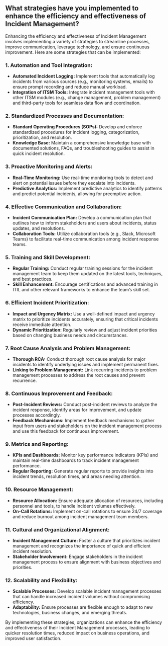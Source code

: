 ## What strategies have you implemented to enhance the efficiency and effectiveness of Incident Management?

Enhancing the efficiency and effectiveness of Incident Management involves implementing a variety of strategies to streamline processes, improve communication, leverage technology, and ensure continuous improvement. Here are some strategies that can be implemented:

### 1. **Automation and Tool Integration:**
   - **Automated Incident Logging:** Implement tools that automatically log incidents from various sources (e.g., monitoring systems, emails) to ensure prompt recording and reduce manual workload.
   - **Integration of ITSM Tools:** Integrate incident management tools with other ITSM modules (e.g., change management, problem management) and third-party tools for seamless data flow and coordination.

### 2. **Standardized Processes and Documentation:**
   - **Standard Operating Procedures (SOPs):** Develop and enforce standardized procedures for incident logging, categorization, prioritization, and resolution.
   - **Knowledge Base:** Maintain a comprehensive knowledge base with documented solutions, FAQs, and troubleshooting guides to assist in quick incident resolution.

### 3. **Proactive Monitoring and Alerts:**
   - **Real-Time Monitoring:** Use real-time monitoring tools to detect and alert on potential issues before they escalate into incidents.
   - **Predictive Analytics:** Implement predictive analytics to identify patterns and predict potential incidents, allowing for preemptive action.

### 4. **Effective Communication and Collaboration:**
   - **Incident Communication Plan:** Develop a communication plan that outlines how to inform stakeholders and users about incidents, status updates, and resolutions.
   - **Collaboration Tools:** Utilize collaboration tools (e.g., Slack, Microsoft Teams) to facilitate real-time communication among incident response teams.

### 5. **Training and Skill Development:**
   - **Regular Training:** Conduct regular training sessions for the incident management team to keep them updated on the latest tools, techniques, and best practices.
   - **Skill Enhancement:** Encourage certifications and advanced training in ITIL and other relevant frameworks to enhance the team’s skill set.

### 6. **Efficient Incident Prioritization:**
   - **Impact and Urgency Matrix:** Use a well-defined impact and urgency matrix to prioritize incidents accurately, ensuring that critical incidents receive immediate attention.
   - **Dynamic Prioritization:** Regularly review and adjust incident priorities based on changing business needs and circumstances.

### 7. **Root Cause Analysis and Problem Management:**
   - **Thorough RCA:** Conduct thorough root cause analysis for major incidents to identify underlying issues and implement permanent fixes.
   - **Linking to Problem Management:** Link recurring incidents to problem management processes to address the root causes and prevent recurrence.

### 8. **Continuous Improvement and Feedback:**
   - **Post-Incident Reviews:** Conduct post-incident reviews to analyze the incident response, identify areas for improvement, and update processes accordingly.
   - **Feedback Mechanisms:** Implement feedback mechanisms to gather input from users and stakeholders on the incident management process and use this feedback for continuous improvement.

### 9. **Metrics and Reporting:**
   - **KPIs and Dashboards:** Monitor key performance indicators (KPIs) and maintain real-time dashboards to track incident management performance.
   - **Regular Reporting:** Generate regular reports to provide insights into incident trends, resolution times, and areas needing attention.

### 10. **Resource Management:**
   - **Resource Allocation:** Ensure adequate allocation of resources, including personnel and tools, to handle incident volumes effectively.
   - **On-Call Rotations:** Implement on-call rotations to ensure 24/7 coverage and reduce burnout among incident management team members.

### 11. **Cultural and Organizational Alignment:**
   - **Incident Management Culture:** Foster a culture that prioritizes incident management and recognizes the importance of quick and efficient incident resolution.
   - **Stakeholder Involvement:** Engage stakeholders in the incident management process to ensure alignment with business objectives and priorities.

### 12. **Scalability and Flexibility:**
   - **Scalable Processes:** Develop scalable incident management processes that can handle increased incident volumes without compromising efficiency.
   - **Adaptability:** Ensure processes are flexible enough to adapt to new technologies, business changes, and emerging threats.

By implementing these strategies, organizations can enhance the efficiency and effectiveness of their Incident Management processes, leading to quicker resolution times, reduced impact on business operations, and improved user satisfaction.
